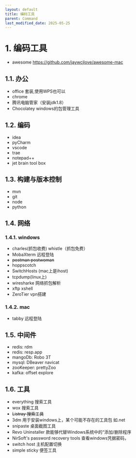 ```yaml
---
layout: default
title: 编码工具
parent: Command
last_modified_date: 2025-05-25
---
```


# 1. 编码工具

- awesome  https://github.com/jaywcjlove/awesome-mac

## 1.1. 办公

- office 套装,使用WPS也可以
- chrome
- 腾讯电脑管家（安装jdk1.8）
- Chocolatey windows的包管理工具

## 1.2. 编码

- idea
- pyCharm
- vscode
- trae
- notepad++
- jet brain tool box

## 1.3. 构建与版本控制

- mvn
- git
- node
- python

## 1.4. 网络

### 1.4.1. windows

- charles(抓包收费)  whistle（抓包免费）
- MobaXterm 远程登陆
- ~~postman postwoman~~
- hoppscotch
- SwitchHosts (mac上是ihost)
- tcpdump(linux上)
- wiresharke 网络抓包解析
- xftp xshell
- ZeroTier vpn搭建

### 1.4.2. mac

- tabby 远程登陆

## 1.5. 中间件

- redis: rdm
- redis: resp.app
- mangoDb: Robo 3T
- mysql: DBeaver navicat
- zooKeeper: prettyZoo
- kafka: offset explore

## 1.6. 工具

- everything 搜索工具
- wox 搜索工具
- ~~Listray 搜索工具~~
- 3dm 用于安装windows上，某个可能不存在的工具包 如.net
- snipaste 桌面截图工具
- Revo Uninstaller 款能够代替Windows系统中的“添加/删除程序
- NirSoft's password recovery tools 查看windows凭据密码，
- switch host 主机配置切换
- simple sticky 便签工具
